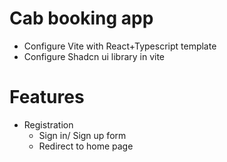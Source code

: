 # Cab booking app

- Configure Vite with React+Typescript template
- Configure Shadcn ui library in vite

# Features

- Registration
  - Sign in/ Sign up form
  - Redirect to home page
